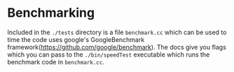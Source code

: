 # Benchmarking 

Included in the `./tests` directory is a file `benchmark.cc` which can be used to time the code uses 
google's GoogleBenchmark framework(https://github.com/google/benchmark). The docs give you flags which you 
can pass to the `./bin/speedTest` executable which runs the benchmark code in `benchmark.cc`.
